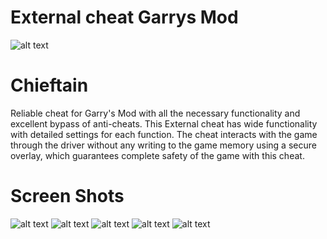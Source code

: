 # **External cheat Garrys Mod**

![alt text](https://nztcdn.com/files/1102f479-ab15-4b6a-ab51-24d38423ac80.webp)

# **Chieftain**

Reliable cheat for Garry's Mod with all the necessary functionality and excellent bypass of anti-cheats.
This External cheat has wide functionality with detailed settings for each function.
The cheat interacts with the game through the driver without any writing to the game memory using a secure overlay, which guarantees complete safety of the game with this cheat.

# **Screen Shots**

![alt text](https://nztcdn.com/files/49173d1c-3d41-4881-8276-4660d59e3b70.webp)
![alt text](https://nztcdn.com/files/a458f42d-9cf9-4aeb-9172-9f44d1f9f4d7.webp)
![alt text](https://nztcdn.com/files/603ba5e0-3cec-43b2-abec-fe0359336dc2.webp)
![alt text](https://nztcdn.com/files/fddedc50-9c96-46a9-8e9b-5fc203ab26a9.webp)
![alt text](https://nztcdn.com/files/11a7dc94-3021-4e76-bba4-41d8febf80b0.webp)
